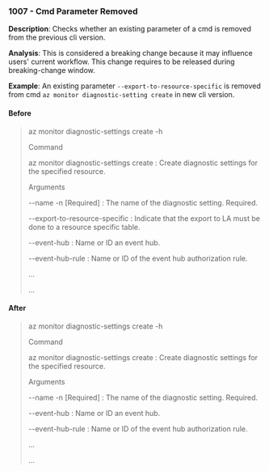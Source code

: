### 1007 - Cmd Parameter Removed

**Description**: Checks whether an existing parameter of a cmd is removed from the previous cli version. 

**Analysis**: This is considered a breaking change because it may influence users' current workflow. This change requires to be released during breaking-change window.

**Example**: An existing parameter `--export-to-resource-specific` is removed from cmd `az monitor diagnostic-setting create` in new cli version.

#### Before
> az monitor diagnostic-settings create -h 
> 
> Command
>   
> az monitor diagnostic-settings create : Create diagnostic settings for the specified resource.
>
> Arguments
> 
> --name -n [Required] : The name of the diagnostic setting. Required.
> 
> --export-to-resource-specific : Indicate that the export to LA must be done to a resource specific table.
> 
> --event-hub : Name or ID an event hub. 
> 
> --event-hub-rule : Name or ID of the event hub authorization rule.
> 
> ...
> 
> ...
> 

#### After 
> az monitor diagnostic-settings create -h 
> 
> Command
>   
> az monitor diagnostic-settings create : Create diagnostic settings for the specified resource.
>
> Arguments
> 
> --name -n [Required] : The name of the diagnostic setting. Required.
> 
> --event-hub : Name or ID an event hub. 
> 
> --event-hub-rule : Name or ID of the event hub authorization rule.
> 
> ...
> 
> ...
> 